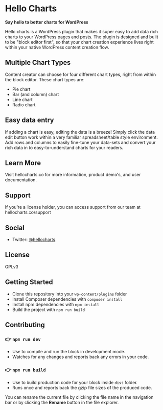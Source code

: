 # Hello Charts
**Say hello to better charts for WordPress**

Hello charts is a WordPress plugin that makes it super easy to add data rich charts to your WordPress pages and posts.
The plugin is designed and built to be "block editor first", so that your chart creation experience lives right within your native WordPress content creation flow.

## Multiple Chart Types

Content creator can choose for four different chart types, right from within the block editor. These chart types are:

- Pie chart
- Bar (and column) chart
- Line chart
- Radio chart

## Easy data entry

If adding a chart is easy, editing the data is a breeze! Simply click the data edit button work within a very familiar spreadsheet/table style environment. Add rows and columns to easily fine-tune your data-sets and convert your rich data in to easy-to-understand charts for your readers.

## Learn More

Visit hellocharts.co for more information, product demo's, and user documentation.

## Support
If you're a license holder, you can access support from our team at hellocharts.co/support

## Social
- Twitter: [@hellocharts](https://twitter.com/hellocharts) 

## License
GPLv3

## Getting Started

- Clone this repository into your `wp-content/plugins` folder
- Install Composer dependencies with `composer install`
- Install npm dependencies with `npm install`
- Build the project with `npm run build`

## Contributing

### 👉 `npm run dev`

- Use to compile and run the block in development mode.
- Watches for any changes and reports back any errors in your code.

### 👉 `npm run build`

- Use to build production code for your block inside `dist` folder.
- Runs once and reports back the gzip file sizes of the produced code.

You can rename the current file by clicking the file name in the navigation bar or by clicking the **Rename** button in the file explorer.
